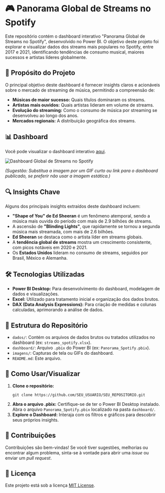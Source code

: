 <h1 id="-panorama-global-de-streams-no-spotify-">🎮 Panorama Global de Streams no Spotify</h1>
<p>Este repositório contém o dashboard interativo &quot;Panorama Global de Streams no Spotify&quot;, desenvolvido no Power BI. O objetivo deste projeto foi explorar e visualizar dados dos streams mais populares no Spotify, entre 2017 e 2021, identificando tendências de consumo musical, maiores sucessos e artistas líderes globalmente.</p>
<h2 id="-prop%C3%B3sito-do-projeto-">🚀 Propósito do Projeto</h2>
<p>O principal objetivo deste dashboard é fornecer insights claros e acionáveis sobre o mercado de streaming de música, permitindo a compreensão de:</p>
<ul>
<li><strong>Músicas de maior sucesso:</strong> Quais títulos dominaram os streams.</li>
<li><strong>Artistas mais ouvidos:</strong> Quais artistas lideram em volume de streams.</li>
<li><strong>Evolução do streaming:</strong> Como o consumo de música por streaming se desenvolveu ao longo dos anos.</li>
<li><strong>Mercados regionais:</strong> A distribuição geográfica dos streams.</li>
</ul>
<h2 id="-dashboard-">📊 Dashboard</h2>
<p>Você pode visualizar o dashboard interativo <a href="COLE_O_LINK_DO_SEU_DASHBOARD_AQUI">aqui</a>.</p>
<p><img src="https://github.com/SEU_USUARIO/SEU_REPOSITORIO/blob/main/caminho/para/sua/imagem_dashboard_spotify.jpg?raw=true" alt="Dashboard Global de Streams no Spotify"></p>
<p><em>(Sugestão: Substitua a imagem por um GIF curto ou link para o dashboard publicado, se preferir não usar a imagem estática.)</em></p>
<h2 id="-insights-chave-">🔍 Insights Chave</h2>
<p>Alguns dos principais insights extraídos deste dashboard incluem:</p>
<ul>
<li><strong>&quot;Shape of You&quot; de Ed Sheeran</strong> é um fenômeno atemporal, sendo a música mais ouvida do período com mais de 2.9 bilhões de streams.</li>
<li>A ascensão de <strong>&quot;Blinding Lights&quot;</strong>, que rapidamente se tornou a segunda música mais streamada, com mais de 2.6 bilhões.</li>
<li><strong>Ed Sheeran</strong> se destaca como o artista líder em streams globais.</li>
<li>A <strong>tendência global de streams</strong> mostra um crescimento consistente, com picos notáveis em 2020 e 2021.</li>
<li>Os <strong>Estados Unidos</strong> lideram no consumo de streams, seguidos por Brasil, México e Alemanha.</li>
</ul>
<h2 id="-tecnologias-utilizadas-">🛠️ Tecnologias Utilizadas</h2>
<ul>
<li><strong>Power BI Desktop:</strong> Para desenvolvimento do dashboard, modelagem de dados e visualizações.</li>
<li><strong>Excel:</strong> Utilizado para tratamento inicial e organização dos dados brutos.</li>
<li><strong>DAX (Data Analysis Expressions):</strong> Para criação de medidas e colunas calculadas, aprimorando a análise de dados.</li>
</ul>
<h2 id="-estrutura-do-reposit%C3%B3rio-">📁 Estrutura do Repositório</h2>
<ul>
<li><code>dados/</code>: Contém os arquivos de dados brutos ou tratados utilizados no dashboard (ex: <code>streams_spotify.xlsx</code>).</li>
<li><code>dashboard/</code>: Arquivo <code>.pbix</code> do Power BI (ex: <code>Panorama_Spotify.pbix</code>).</li>
<li><code>imagens/</code>: Capturas de tela ou GIFs do dashboard.</li>
<li><code>README.md</code>: Este arquivo.</li>
</ul>
<h2 id="-como-usar-visualizar-">🚀 Como Usar/Visualizar</h2>
<ol>
<li><strong>Clone o repositório:</strong>
<pre><code>git clone https://github.com/SEU_USUARIO/SEU_REPOSITORIO.git
</code></pre>
</li>
<li><strong>Abra o arquivo .pbix:</strong>
Certifique-se de ter o Power BI Desktop instalado. Abra o arquivo <code>Panorama_Spotify.pbix</code> localizado na pasta <code>dashboard/</code>.</li>
<li><strong>Explore o Dashboard:</strong>
Interaja com os filtros e gráficos para descobrir seus próprios insights.</li>
</ol>
<h2 id="-contribui%C3%A7%C3%B5es-">🤝 Contribuições</h2>
<p>Contribuições são bem-vindas! Se você tiver sugestões, melhorias ou encontrar algum problema, sinta-se à vontade para abrir uma <em>issue</em> ou enviar um <em>pull request</em>.</p>
<h2 id="-licen%C3%A7a-">📄 Licença</h2>
<p>Este projeto está sob a licença <a href="https://opensource.org/licenses/MIT">MIT License</a>.</p>
